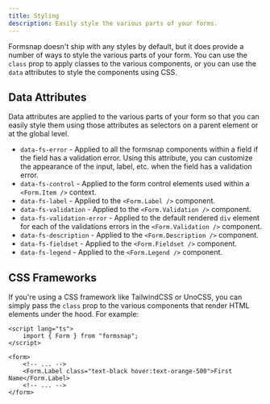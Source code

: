 ```yaml
---
title: Styling
description: Easily style the various parts of your forms.
---
```


Formsnap doesn't ship with any styles by default, but it does provide a number of ways to style the various parts of your form. You can use the `class` prop to apply classes to the various components, or you can use the `data` attributes to style the components using CSS.

## Data Attributes

Data attributes are applied to the various parts of your form so that you can easily style them using those attributes as selectors on a parent element or at the global level.

- `data-fs-error` - Applied to all the formsnap components within a field if the field has a validation error. Using this attribute, you can customize the appearance of the input, label, etc. when the field has a validation error.
- `data-fs-control` - Applied to the form control elements used within a `<Form.Item />` context.
- `data-fs-label` - Applied to the `<Form.Label />` component.
- `data-fs-validation` - Applied to the `<Form.Validation />` component.
- `data-fs-validation-error` - Applied to the default rendered `div` element for each of the validations errors in the `<Form.Validation />` component.
- `data-fs-description` - Applied to the `<Form.Description />` component.
- `data-fs-fieldset` - Applied to the `<Form.Fieldset />` component.
- `data-fs-legend` - Applied to the `<Form.Legend />` component.

## CSS Frameworks

If you're using a CSS framework like TailwindCSS or UnoCSS, you can simply pass the `class` prop to the various components that render HTML elements under the hood. For example:

```svelte {7}
<script lang="ts">
	import { Form } from "formsnap";
</script>

<form>
	<!-- ... -->
	<Form.Label class="text-black hover:text-orange-500">First Name</Form.Label>
	<!-- ... -->
</form>
```
